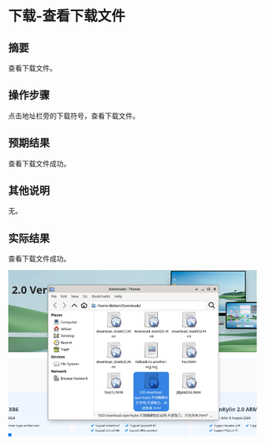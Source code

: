 # 下载-查看下载文件

## 摘要

查看下载文件。

## 操作步骤

点击地址栏旁的下载符号，查看下载文件。

## 预期结果

查看下载文件成功。

## 其他说明

无。

## 实际结果

查看下载文件成功。

![alt text](image-95.png)
